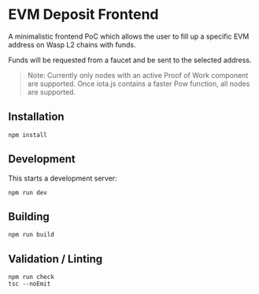 # EVM Deposit Frontend

A minimalistic frontend PoC which allows the user to fill up a specific EVM address on Wasp L2 chains with funds.

Funds will be requested from a faucet and be sent to the selected address.

> Note: Currently only nodes with an active Proof of Work component are supported. Once iota.js contains a faster Pow function, all nodes are supported.

## Installation
```
npm install
```

## Development

This starts a development server:

```
npm run dev
```

## Building

```
npm run build
```

## Validation / Linting

```
npm run check
tsc --noEmit
```